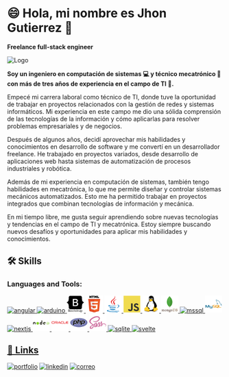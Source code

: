 
# 😄 Hola, mi nombre es **Jhon Gutierrez** 👋

**Freelance full-stack engineer**













![Logo](https://media.licdn.com/dms/image/D4E16AQG8pC5-_KRdQQ/profile-displaybackgroundimage-shrink_350_1400/0/1674788260415?e=1680134400&v=beta&t=DoKmw3CGRQhRE0lk_xfIYViOki1Xl8LeDaqvStPQNac)

**Soy un ingeniero en computación de sistemas 💻 y técnico mecatrónico 🤖 con más de tres años de experiencia en el campo de TI 📡.**

Empecé mi carrera laboral como técnico de TI, donde tuve la oportunidad de trabajar en proyectos relacionados con la gestión de redes y sistemas informáticos. Mi experiencia en este campo me dio una sólida comprensión de las tecnologías de la información y cómo aplicarlas para resolver problemas empresariales y de negocios.

Después de algunos años, decidí aprovechar mis habilidades y conocimientos en desarrollo de software y me convertí en un desarrollador freelance. He trabajado en proyectos variados, desde desarrollo de aplicaciones web hasta sistemas de automatización de procesos industriales y robótica.

Además de mi experiencia en computación de sistemas, también tengo habilidades en mecatrónica, lo que me permite diseñar y controlar sistemas mecánicos automatizados. Esto me ha permitido trabajar en proyectos integrados que combinan tecnologías de información y mecánica.

En mi tiempo libre, me gusta seguir aprendiendo sobre nuevas tecnologías y tendencias en el campo de TI y mecatrónica. Estoy siempre buscando nuevos desafíos y oportunidades para aplicar mis habilidades y conocimientos.

## 🛠 Skills

<h3 align="left">Languages and Tools:</h3>
<p align="left"> <a href="https://developer.android.com" target="_blank" rel="noreferrer"> 
 
  
  
<img src="https://angular.io/assets/images/logos/angular/angular.svg" alt="angular" width="40" height="40"/> </a> <a href="https://www.arduino.cc/" target="_blank" rel="noreferrer"> <img src="https://cdn.worldvectorlogo.com/logos/arduino-1.svg" alt="arduino" width="40" height="40"/> </a> <a href="https://www.gnu.org/software/bash/" target="_blank" rel="noreferrer"><img src="https://raw.githubusercontent.com/devicons/devicon/master/icons/bootstrap/bootstrap-plain-wordmark.svg" alt="bootstrap" width="40" height="40"/> </a> <a href="https://www.w3schools.com/css/" target="_blank" rel="noreferrer"><img src="https://raw.githubusercontent.com/devicons/devicon/master/icons/html5/html5-original-wordmark.svg" alt="html5" width="40" height="40"/> </a> <a href="https://www.java.com" target="_blank" rel="noreferrer"><img src="https://raw.githubusercontent.com/devicons/devicon/master/icons/java/java-original.svg" alt="java" width="40" height="40"/> </a> <a href="https://developer.mozilla.org/en-US/docs/Web/JavaScript" target="_blank" rel="noreferrer"> <img src="https://raw.githubusercontent.com/devicons/devicon/master/icons/javascript/javascript-original.svg" alt="javascript" width="40" height="40"/> </a> <a href="https://www.linux.org/" target="_blank" rel="noreferrer"> <img src="https://raw.githubusercontent.com/devicons/devicon/master/icons/linux/linux-original.svg" alt="linux" width="40" height="40"/> </a> <a href="https://www.mongodb.com/" target="_blank" rel="noreferrer"><img src="https://raw.githubusercontent.com/devicons/devicon/master/icons/mongodb/mongodb-original-wordmark.svg" alt="mongodb" width="40" height="40"/> </a> <a href="https://www.microsoft.com/en-us/sql-server" target="_blank" rel="noreferrer"><img src="https://www.svgrepo.com/show/303229/microsoft-sql-server-logo.svg" alt="mssql" width="40" height="40"/> </a> <a href="https://www.mysql.com/" target="_blank" rel="noreferrer"> <img src="https://raw.githubusercontent.com/devicons/devicon/master/icons/mysql/mysql-original-wordmark.svg" alt="mysql" width="40" height="40"/> </a> <a href="https://nextjs.org/" target="_blank" rel="noreferrer"><img src="https://cdn.worldvectorlogo.com/logos/nextjs-2.svg" alt="nextjs" width="40" height="40"/> </a> <a href="https://nodejs.org" target="_blank" rel="noreferrer"> <img src="https://raw.githubusercontent.com/devicons/devicon/master/icons/nodejs/nodejs-original-wordmark.svg" alt="nodejs" width="40" height="40"/> </a> <a href="https://www.oracle.com/" target="_blank" rel="noreferrer"><img src="https://raw.githubusercontent.com/devicons/devicon/master/icons/oracle/oracle-original.svg" alt="oracle" width="40" height="40"/> </a> <a href="https://www.php.net" target="_blank" rel="noreferrer"> <img src="https://raw.githubusercontent.com/devicons/devicon/master/icons/php/php-original.svg" alt="php" width="40" height="40"/> </a> <a href="https://reactjs.org/" target="_blank" rel="noreferrer"><img src="https://raw.githubusercontent.com/devicons/devicon/master/icons/sass/sass-original.svg" alt="sass" width="40" height="40"/> </a> <a href="https://www.sqlite.org/" target="_blank" rel="noreferrer"> <img src="https://www.vectorlogo.zone/logos/sqlite/sqlite-icon.svg" alt="sqlite" width="40" height="40"/> </a> <a href="https://svelte.dev" target="_blank" rel="noreferrer"><img src="https://upload.wikimedia.org/wikipedia/commons/1/1b/Svelte_Logo.svg" alt="svelte" width="40" height="40"/> </a> <a href="https://tailwindcss.com/" target="_blank" rel="noreferrer"> 
  
 

## 🔗 Links
[![portfolio](https://img.shields.io/badge/my_portfolio-000?style=for-the-badge&logo=ko-fi&logoColor=white)](https://jhonagc.github.io/)
[![linkedin](https://img.shields.io/badge/linkedin-0A66C2?style=for-the-badge&logo=linkedin&logoColor=white)](https://www.linkedin.com/in/jhon-gutierrez-cusiatado-software-developer-8a79b81b2)
[![correo](https://img.shields.io/badge/Instagram-1DA1F2?style=for-the-badge&logo=&logoColor=white)](https://www.instagram.com/jhon5993/)


